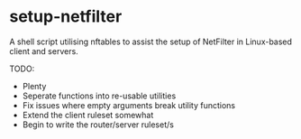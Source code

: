 # setup-netfilter
A shell script utilising nftables to assist the setup of NetFilter in Linux-based client and servers.

TODO:
- Plenty
- Seperate functions into re-usable utilities
- Fix issues where empty arguments break utility functions
- Extend the client ruleset somewhat
- Begin to write the router/server ruleset/s
